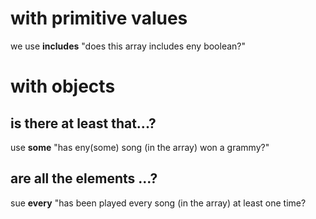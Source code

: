# with primitive values
we use **includes** 
"does this array includes eny boolean?"

# with objects

## is there at least that...?
use **some** 
"has eny(some) song (in the array) won a grammy?"

## are all the elements ...?
sue **every** 
"has been played every song (in the array) at least one time? 